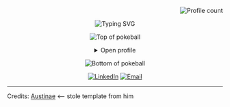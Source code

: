 <p align="right"> <img src="https://gpvc.arturio.dev/Deznka" alt="Profile count" /> </p>

<div align="center">
<img src="https://readme-typing-svg.demolab.com?font=Press+Start+2P&pause=1000&color=1609F7&center=true&vCenter=true&width=450&height=80&lines=Jan+%C5%9Alepaczuk's+GitHub" alt="Typing SVG" />


![Top of pokeball](https://user-images.githubusercontent.com/44261381/209363264-ac854d3c-2cc2-44c4-928e-8a08d1013f46.png)

<details>
<summary>Open profile</summary>

[comment]: <> (View Counter)
<br>
<div>
  <div align=center>
      <img height="200" src="https://media1.giphy.com/media/PAuDiTd7DLwYagLGH3/200w.gif?cid=82a1493bvsk1i1cgw0wm1sxyf4u8ftegqbofeejiy7rta1xr&ep=v1_gifs_related&rid=200w.gif&ct=s" alt="Hello">
  </div>
  <div align=center>
      <img src="https://readme-typing-svg.demolab.com?font=Fira+Code&pause=1000&color=F71A1A&center=true&width=435&lines=Hi%2C+I'm+Jan+%C5%9Alepaczuk;Aka+Deznka" alt="Typing SVG" />
  </div>
</div>

<details>
<summary><img src="https://github.com/0xAbdulKhalid/0xAbdulKhalid/raw/main/assets/mdImages/about_me.gif" width = 50px> About me</summary>

[//]: # (You must have a lf before the markdown element when inside a block for it to work: https://stackoverflow.com/questions/29368902/how-can-i-wrap-my-markdown-in-an-html-div)

<div align="left">

```js
/**
 * Represents me.
 * @constructor
 * @param {string} city - Chełm, Poland.
 * @param {string} languagues - Polish, English.
 * @param {string} specialization - Back-end in WebApps.
 * @param {string} interests - Currenty learning to be Full Stack Developer.
 * @param {string} hobbies - Programming and Games.
 * @param {string} strength - Punctuality.
 * @param {string} weakness - Shyness.
 * @param {Date} birthday - 9th of January 2004.
 * @throws {Punch} To any and all bugs.
 * @returns {Object} Jan.
 */
```

</div>

</details>

<details>
<summary><img src="https://media2.giphy.com/media/QssGEmpkyEOhBCb7e1/giphy.gif?cid=ecf05e47a0n3gi1bfqntqmob8g9aid1oyj2wr3ds3mg700bl&rid=giphy.gif" width ="25"> Tools</summary>
<div>
  <p style="display: inline-block;" align="center">
    <kbd>
      <kbd>Programming Languages</kbd>
      <br>
      <br>
      <img width="30px" src="https://cdn.jsdelivr.net/gh/devicons/devicon/icons/javascript/javascript-original.svg" /> 
      <img width="30px" src="https://raw.githubusercontent.com/devicons/devicon/master/icons/typescript/typescript-original.svg" />
    </kbd>
    <kbd>
      <kbd>Back-end</kbd>
      <br>
      <br>
      <img width="30px" src="https://cdn.jsdelivr.net/gh/devicons/devicon/icons/nodejs/nodejs-original.svg" />
      <img width="30px" src="https://cdn.jsdelivr.net/gh/devicons/devicon/icons/express/express-original-wordmark.svg" />
      <img width="30px" src="https://raw.githubusercontent.com/devicons/devicon/master/icons/laravel/laravel-plain-wordmark.svg" />
    </kbd>
    <kbd>
      <kbd>Front-end</kbd>
      <br>
      <br>
      <img width="30px" src="https://cdn.jsdelivr.net/gh/devicons/devicon/icons/html5/html5-original.svg" /> 
      <img width="30px" src="https://cdn.jsdelivr.net/gh/devicons/devicon/icons/css3/css3-plain-wordmark.svg" /> 
      <img width="30px" src="https://cdn.jsdelivr.net/gh/devicons/devicon/icons/bootstrap/bootstrap-plain.svg" /> 
      <img width="30px" src="https://cdn.jsdelivr.net/gh/devicons/devicon/icons/react/react-original.svg" />
    </kbd>
    <kbd>
      <kbd>Database</kbd>
      <br>
      <br>
      <img width="30px" src="https://cdn.jsdelivr.net/gh/devicons/devicon/icons/mysql/mysql-plain.svg" />
      <img width="30px" src="https://cdn.jsdelivr.net/gh/devicons/devicon/icons/mongodb/mongodb-plain.svg" />
    </kbd>
    <br>
    <br>
    <kbd>
      <kbd>System, Networking & Deployment</kbd>
      <br>
      <br>
      <img width="30px" src="https://cdn.jsdelivr.net/gh/devicons/devicon/icons/git/git-plain.svg" />
      <img width="30px" src="https://cdn.jsdelivr.net/gh/devicons/devicon/icons/docker/docker-plain.svg" />
    </kbd>
    <kbd>
      <kbd>Tools</kbd>
      <br>
      <br>
      <img width="30px" src="https://cdn.jsdelivr.net/gh/devicons/devicon/icons/vscode/vscode-original.svg" />
      <img width="30px" src="https://upload.wikimedia.org/wikipedia/en/d/d2/Sublime_Text_3_logo.png" />
  </kbd>
    <kbd>
      <kbd>Graphics</kbd>
      <br>
      <br>
      <img width="30px" src="https://raw.githubusercontent.com/devicons/devicon/master/icons/photoshop/photoshop-line.svg" />
  </kbd>
  </p>
</div>
</details>
<details>
  <summary>Contributions</summary>
  <div>
  <img src="https://streak-stats.demolab.com?user=Deznka&theme=dark&hide_border=true&date_format=j%20M%5B%20Y%5D" />
  </div>
</details>

<details>
<summary>📫 Contact</summary>
  
  <div align="left">

```js
/**
 * Contact me.
 * @constructor
 * @param {string} email - jan.slepaczuk@gmail.com
 * @param {string} discord - Deznka#6548
 * @returns {Object} Contact.
 */
```

</div>
  
</details>

</details>

![Bottom of pokeball](https://user-images.githubusercontent.com/44261381/209363271-905d2a5e-8a18-44c0-a450-45dddd4d5036.png)

</div>

<div align=center>
  <a href="https://www.linkedin.com/in/jan-ślepaczuk-720674266/"><img src="https://img.shields.io/static/v1?style=for-the-badge&message=LinkedIn&color=0A66C2&logo=LinkedIn&logoColor=FFFFFF&label=" alt="LinkedIn" /></a>
  <a href="mailto:jan.slepaczuk@gmail.com?subject=Hi%20Jan,%20nice%20to%20meet%20you!"><img alt="Email" src="https://img.shields.io/static/v1?style=for-the-badge&message=Gmail&color=EA4335&logo=Gmail&logoColor=FFFFFF&label=" /></a> 
</div>

-----
Credits: [Austinae](https://github.com/Austinae)  <-- stole template from him
